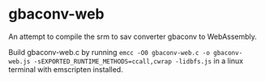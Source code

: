 # gbaconv-web
An attempt to compile the srm to sav converter gbaconv to WebAssembly.

Build gbaconv-web.c by running `emcc -O0 gbaconv-web.c -o gbaconv-web.js -sEXPORTED_RUNTIME_METHODS=ccall,cwrap -lidbfs.js` in a linux terminal with emscripten installed.

